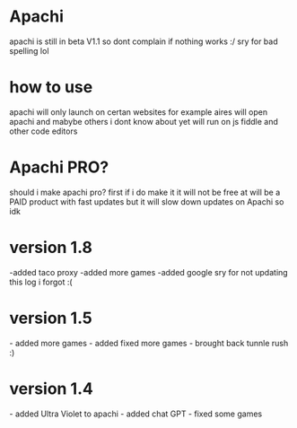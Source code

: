 <h1> Apachi </h1>
<p> apachi is still in beta V1.1 so dont complain if nothing works :/ sry for bad spelling lol
  
  <h1> how to use </h1>
<p> apachi will only launch on certan websites for example aires will open apachi and mabybe others i dont know about yet
  will run on js fiddle and other code editors
<h1> Apachi PRO? </h1>
<p> 
  should i make apachi pro? first if i do make it it will not be free at will be a PAID product with fast updates
  but it will slow down updates on Apachi so idk
<h1> version 1.8 </h1>
<p>
  -added taco proxy
  -added more games
  -added google
  sry for not updating this log i forgot :(
<h1> version 1.5</h1>
  <p> - added more games
      - added fixed more games
      - brought back tunnle rush :)
  

<h1> version 1.4</h1>
  <p> - added Ultra Violet to apachi
      - added chat GPT
      - fixed some games
